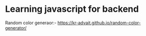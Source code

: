 # Learning javascript for backend

Random color generaor:- https://kr-advait.github.io/random-color-generator/
